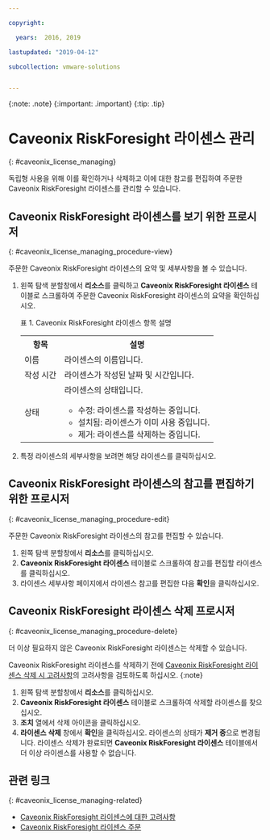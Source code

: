 ```yaml
---

copyright:

  years:  2016, 2019

lastupdated: "2019-04-12"

subcollection: vmware-solutions


---
```


{:note: .note}
{:important: .important}
{:tip: .tip}

# Caveonix RiskForesight 라이센스 관리
{: #caveonix_license_managing}

독립형 사용을 위해 이를 확인하거나 삭제하고 이에 대한 참고를 편집하여 주문한 Caveonix RiskForesight 라이센스를 관리할 수 있습니다.

## Caveonix RiskForesight 라이센스를 보기 위한 프로시저
{: #caveonix_license_managing_procedure-view}

주문한 Caveonix RiskForesight 라이센스의 요약 및 세부사항을 볼 수 있습니다.

1. 왼쪽 탐색 분할창에서 **리소스**를 클릭하고 **Caveonix RiskForesight 라이센스** 테이블로 스크롤하여 주문한 Caveonix RiskForesight 라이센스의 요약을 확인하십시오.

   표 1. Caveonix RiskForesight 라이센스 항목 설명

    <table>
      <tr>
        <th>항목</th>
        <th>설명</th>
      </tr>
      <tr>
        <td>이름</td>
        <td>라이센스의 이름입니다.</td>
       </tr>
       <tr>
         <td>작성 시간</td>
         <td>라이센스가 작성된 날짜 및 시간입니다.</td>
       </tr>
       <tr>
         <td>상태</td>
         <td>라이센스의 상태입니다. <ul><li>수정: 라이센스를 작성하는 중입니다.</li><li>설치됨: 라이센스가 이미 사용 중입니다.</li><li>제거: 라이센스를 삭제하는 중입니다.</li></ul></td>
       </tr>
    </table>   

2. 특정 라이센스의 세부사항을 보려면 해당 라이센스를 클릭하십시오.

## Caveonix RiskForesight 라이센스의 참고를 편집하기 위한 프로시저
{: #caveonix_license_managing_procedure-edit}

주문한 Caveonix RiskForesight 라이센스의 참고를 편집할 수 있습니다.

1. 왼쪽 탐색 분할창에서 **리소스**를 클릭하십시오.
2. **Caveonix RiskForesight 라이센스** 테이블로 스크롤하여 참고를 편집할 라이센스를 클릭하십시오.
3. 라이센스 세부사항 페이지에서 라이센스 참고를 편집한 다음 **확인**을 클릭하십시오.

## Caveonix RiskForesight 라이센스 삭제 프로시저
{: #caveonix_license_managing_procedure-delete}

더 이상 필요하지 않은 Caveonix RiskForesight 라이센스는 삭제할 수 있습니다.

Caveonix RiskForesight 라이센스를 삭제하기 전에 [Caveonix RiskForesight 라이센스 삭제 시 고려사항](/docs/services/vmwaresolutions/services?topic=vmware-solutions-caveonix_license_considerations#caveonix_license_considerations-remove)의 고려사항을 검토하도록 하십시오.
{:note}

1. 왼쪽 탐색 분할창에서 **리소스**를 클릭하십시오.
2. **Caveonix RiskForesight 라이센스** 테이블로 스크롤하여 삭제할 라이센스를 찾으십시오.
3. **조치** 열에서 삭제 아이콘을 클릭하십시오.
4. **라이센스 삭제** 창에서 **확인**을 클릭하십시오.
   라이센스의 상태가 **제거 중**으로 변경됩니다. 라이센스 삭제가 완료되면 **Caveonix RiskForesight 라이센스** 테이블에서 더 이상 라이센스를 사용할 수 없습니다.

## 관련 링크
{: #caveonix_license_managing-related}

* [Caveonix RiskForesight 라이센스에 대한 고려사항](/docs/services/vmwaresolutions/services?topic=vmware-solutions-caveonix_license_considerations)
* [Caveonix RiskForesight 라이센스 주문](/docs/services/vmwaresolutions/services?topic=vmware-solutions-caveonix_license_ordering)
